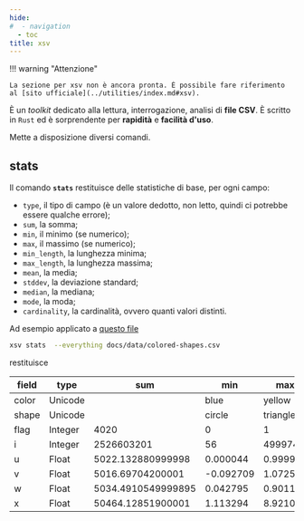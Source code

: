 ```yaml
---
hide:
#  - navigation
  - toc
title: xsv
---
```


!!! warning "Attenzione"

    La sezione per xsv non è ancora pronta. È possibile fare riferimento al [sito ufficiale](../utilities/index.md#xsv).

È un *toolkit* dedicato alla lettura, interrogazione, analisi di **file CSV**. È scritto in `Rust` ed è sorprendente per **rapidità** e **facilità d'uso**.

Mette a disposizione diversi comandi.

## stats

Il comando **`stats`** restituisce delle statistiche di base, per ogni campo:

  - `type`, il tipo di campo (è un valore dedotto, non letto, quindi ci potrebbe essere qualche errore);
  - `sum`, la somma;
  - `min`, il minimo (se numerico);
  - `max`, il massimo (se numerico);
  - `min_length`, la lunghezza minima;
  - `max_length`, la lunghezza massima;
  - `mean`, la media;
  - `stddev`, la deviazione standard;
  - `median`, la mediana;
  - `mode`, la moda;
  - `cardinality`, la cardinalità, ovvero quanti valori distinti.

Ad esempio applicato a [questo file](../data/colored-shapes.csv)

```bash
xsv stats  --everything docs/data/colored-shapes.csv
```

restituisce

| field | type | sum | min | max | min_length | max_length | mean | stddev | median | mode | cardinality |
| --- | --- | --- | --- | --- | --- | --- | --- | --- | --- | --- | --- |
| color | Unicode |  | blue | yellow | 3 | 6 |  |  |  | red | 6 |
| shape | Unicode |  | circle | triangle | 6 | 8 |  |  |  | square | 3 |
| flag | Integer | 4020 | 0 | 1 | 1 | 1 | 0.3988886683865837 | 0.48966978528326777 | 0 | 0 | 2 |
| i | Integer | 2526603201 | 56 | 499974 | 2 | 6 | 250704.82248462 | 144927.94969629444 | 251091 | N/A | 10056 |
| u | Float | 5022.132880999998 | 0.000044 | 0.999969 | 8 | 8 | 0.49832634262750636 | 0.29031110004586974 | 0.497603 | 0.969583 | 10027 |
| v | Float | 5016.69704200001 | -0.092709 | 1.0725 | 8 | 9 | 0.4977869658662455 | 0.28882812412153674 | 0.49699249999999995 | N/A | 10026 |
| w | Float | 5034.4910549999895 | 0.042795 | 0.901171 | 8 | 8 | 0.49955259525699414 | 0.033577377526502444 | 0.499945 | 0.542539 | 9434 |
| x | Float | 50464.12851900001 | 1.113294 | 8.921095 | 8 | 8 | 5.007355479162526 | 1.1660887238185873 | 4.997097 | 6.466293 | 10071 |
